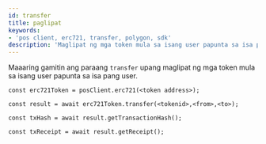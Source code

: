 ```yaml
---
id: transfer
title: paglipat
keywords:
- 'pos client, erc721, transfer, polygon, sdk'
description: 'Maglipat ng mga token mula sa isang user papunta sa isa pang user.'
---
```


Maaaring gamitin ang paraang `transfer` upang maglipat ng mga token mula sa isang user papunta sa isa pang user.

```
const erc721Token = posClient.erc721(<token address>);

const result = await erc721Token.transfer(<tokenid>,<from>,<to>);

const txHash = await result.getTransactionHash();

const txReceipt = await result.getReceipt();

```
